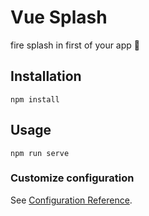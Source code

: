 # Vue Splash
fire splash in first of your app 💫

## Installation
```
npm install
```

## Usage
```
npm run serve
```

### Customize configuration
See [Configuration Reference](https://cli.vuejs.org/config/).
